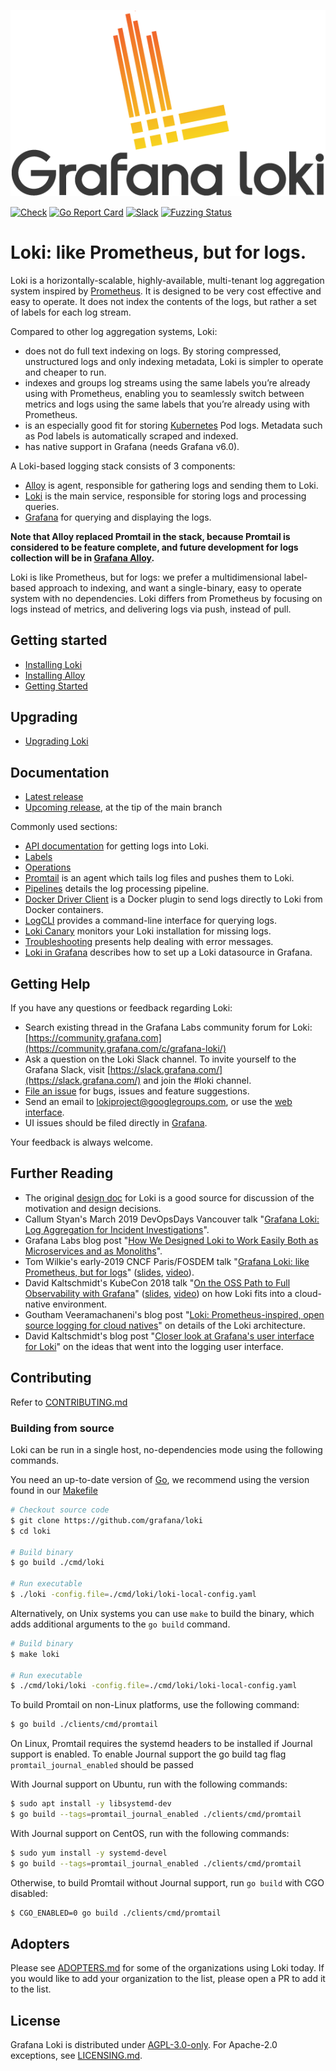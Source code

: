<p align="center"><img src="docs/sources/logo_and_name.png" alt="Loki Logo"></p>

<a href="https://github.com/grafana/loki/actions/workflows/check.yml"><img src="https://github.com/grafana/loki/actions/workflows/check.yml/badge.svg" alt="Check" /></a>
<a href="https://goreportcard.com/report/github.com/grafana/loki"><img src="https://goreportcard.com/badge/github.com/grafana/loki" alt="Go Report Card" /></a>
<a href="https://slack.grafana.com/"><img src="https://img.shields.io/badge/join%20slack-%23loki-brightgreen.svg" alt="Slack" /></a>
[![Fuzzing Status](https://oss-fuzz-build-logs.storage.googleapis.com/badges/loki.svg)](https://bugs.chromium.org/p/oss-fuzz/issues/list?sort=-opened&can=1&q=proj:loki)

# Loki: like Prometheus, but for logs.

Loki is a horizontally-scalable, highly-available, multi-tenant log aggregation system inspired by [Prometheus](https://prometheus.io/).
It is designed to be very cost effective and easy to operate.
It does not index the contents of the logs, but rather a set of labels for each log stream.

Compared to other log aggregation systems, Loki:

- does not do full text indexing on logs. By storing compressed, unstructured logs and only indexing metadata, Loki is simpler to operate and cheaper to run.
- indexes and groups log streams using the same labels you’re already using with Prometheus, enabling you to seamlessly switch between metrics and logs using the same labels that you’re already using with Prometheus.
- is an especially good fit for storing [Kubernetes](https://kubernetes.io/) Pod logs. Metadata such as Pod labels is automatically scraped and indexed.
- has native support in Grafana (needs Grafana v6.0).

A Loki-based logging stack consists of 3 components:

- [Alloy](https://github.com/grafana/alloy) is agent, responsible for gathering logs and sending them to Loki.
- [Loki](https://github.com/grafana/loki) is the main service, responsible for storing logs and processing queries.
- [Grafana](https://github.com/grafana/grafana) for querying and displaying the logs.

**Note that Alloy replaced Promtail in the stack, because Promtail is considered to be feature complete, and future development for logs collection will be in [Grafana Alloy](https://github.com/grafana/alloy).**

Loki is like Prometheus, but for logs: we prefer a multidimensional label-based approach to indexing, and want a single-binary, easy to operate system with no dependencies.
Loki differs from Prometheus by focusing on logs instead of metrics, and delivering logs via push, instead of pull.

## Getting started

* [Installing Loki](https://grafana.com/docs/loki/latest/installation/)
* [Installing Alloy](https://grafana.com/docs/loki/latest/send-data/alloy/)
* [Getting Started](https://grafana.com/docs/loki/latest/get-started/)

## Upgrading

* [Upgrading Loki](https://grafana.com/docs/loki/latest/upgrading/)

## Documentation

* [Latest release](https://grafana.com/docs/loki/latest/)
* [Upcoming release](https://grafana.com/docs/loki/next/), at the tip of the main branch

Commonly used sections:

- [API documentation](https://grafana.com/docs/loki/latest/api/) for getting logs into Loki.
- [Labels](https://grafana.com/docs/loki/latest/getting-started/labels/)
- [Operations](https://grafana.com/docs/loki/latest/operations/)
- [Promtail](https://grafana.com/docs/loki/latest/clients/promtail/) is an agent which tails log files and pushes them to Loki.
- [Pipelines](https://grafana.com/docs/loki/latest/clients/promtail/pipelines/) details the log processing pipeline.
- [Docker Driver Client](https://grafana.com/docs/loki/latest/clients/docker-driver/) is a Docker plugin to send logs directly to Loki from Docker containers.
- [LogCLI](https://grafana.com/docs/loki/latest/query/logcli/) provides a command-line interface for querying logs.
- [Loki Canary](https://grafana.com/docs/loki/latest/operations/loki-canary/) monitors your Loki installation for missing logs.
- [Troubleshooting](https://grafana.com/docs/loki/latest/operations/troubleshooting/) presents help dealing with error messages.
- [Loki in Grafana](https://grafana.com/docs/loki/latest/operations/grafana/) describes how to set up a Loki datasource in Grafana.

## Getting Help

If you have any questions or feedback regarding Loki:

- Search existing thread in the Grafana Labs community forum for Loki: [https://community.grafana.com](https://community.grafana.com/c/grafana-loki/)
- Ask a question on the Loki Slack channel. To invite yourself to the Grafana Slack, visit [https://slack.grafana.com/](https://slack.grafana.com/) and join the #loki channel.
- [File an issue](https://github.com/grafana/loki/issues/new) for bugs, issues and feature suggestions.
- Send an email to [lokiproject@googlegroups.com](mailto:lokiproject@googlegroups.com), or use the [web interface](https://groups.google.com/forum/#!forum/lokiproject).
- UI issues should be filed directly in [Grafana](https://github.com/grafana/grafana/issues/new).

Your feedback is always welcome.

## Further Reading

- The original [design doc](https://docs.google.com/document/d/11tjK_lvp1-SVsFZjgOTr1vV3-q6vBAsZYIQ5ZeYBkyM/view) for Loki is a good source for discussion of the motivation and design decisions.
- Callum Styan's March 2019 DevOpsDays Vancouver talk "[Grafana Loki: Log Aggregation for Incident Investigations][devopsdays19-talk]".
- Grafana Labs blog post "[How We Designed Loki to Work Easily Both as Microservices and as Monoliths][architecture-blog]".
- Tom Wilkie's early-2019 CNCF Paris/FOSDEM talk "[Grafana Loki: like Prometheus, but for logs][fosdem19-talk]" ([slides][fosdem19-slides], [video][fosdem19-video]).
- David Kaltschmidt's KubeCon 2018 talk "[On the OSS Path to Full Observability with Grafana][kccna18-event]" ([slides][kccna18-slides], [video][kccna18-video]) on how Loki fits into a cloud-native environment.
- Goutham Veeramachaneni's blog post "[Loki: Prometheus-inspired, open source logging for cloud natives](https://grafana.com/blog/2018/12/12/loki-prometheus-inspired-open-source-logging-for-cloud-natives/)" on details of the Loki architecture.
- David Kaltschmidt's blog post "[Closer look at Grafana's user interface for Loki](https://grafana.com/blog/2019/01/02/closer-look-at-grafanas-user-interface-for-loki/)" on the ideas that went into the logging user interface.

[devopsdays19-talk]: https://grafana.com/blog/2019/05/06/how-loki-correlates-metrics-and-logs--and-saves-you-money/
[architecture-blog]: https://grafana.com/blog/2019/04/15/how-we-designed-loki-to-work-easily-both-as-microservices-and-as-monoliths/
[fosdem19-talk]: https://fosdem.org/2019/schedule/event/loki_prometheus_for_logs/
[fosdem19-slides]: https://speakerdeck.com/grafana/grafana-loki-like-prometheus-but-for-logs
[fosdem19-video]: https://mirror.as35701.net/video.fosdem.org/2019/UB2.252A/loki_prometheus_for_logs.mp4
[kccna18-event]: https://kccna18.sched.com/event/GrXC/on-the-oss-path-to-full-observability-with-grafana-david-kaltschmidt-grafana-labs
[kccna18-slides]: https://speakerdeck.com/davkal/on-the-path-to-full-observability-with-oss-and-launch-of-loki
[kccna18-video]: https://www.youtube.com/watch?v=U7C5SpRtK74&list=PLj6h78yzYM2PZf9eA7bhWnIh_mK1vyOfU&index=346

## Contributing

Refer to [CONTRIBUTING.md](CONTRIBUTING.md)

### Building from source

Loki can be run in a single host, no-dependencies mode using the following commands.

You need an up-to-date version of [Go](https://go.dev/), we recommend using the version found in our [Makefile](https://github.com/grafana/loki/blob/main/Makefile)

```bash
# Checkout source code
$ git clone https://github.com/grafana/loki
$ cd loki

# Build binary
$ go build ./cmd/loki

# Run executable
$ ./loki -config.file=./cmd/loki/loki-local-config.yaml
```

Alternatively, on Unix systems you can use `make` to build the binary, which adds additional arguments to the `go build` command.

```bash
# Build binary
$ make loki

# Run executable
$ ./cmd/loki/loki -config.file=./cmd/loki/loki-local-config.yaml
```

To build Promtail on non-Linux platforms, use the following command:

```bash
$ go build ./clients/cmd/promtail
```

On Linux, Promtail requires the systemd headers to be installed if
Journal support is enabled.
To enable Journal support the go build tag flag `promtail_journal_enabled` should be passed

With Journal support on Ubuntu, run with the following commands:

```bash
$ sudo apt install -y libsystemd-dev
$ go build --tags=promtail_journal_enabled ./clients/cmd/promtail
```

With Journal support on CentOS, run with the following commands:

```bash
$ sudo yum install -y systemd-devel
$ go build --tags=promtail_journal_enabled ./clients/cmd/promtail
```

Otherwise, to build Promtail without Journal support, run `go build`
with CGO disabled:

```bash
$ CGO_ENABLED=0 go build ./clients/cmd/promtail
```

## Adopters

Please see [ADOPTERS.md](ADOPTERS.md) for some of the organizations using Loki today.
If you would like to add your organization to the list, please open a PR to add it to the list.

## License

Grafana Loki is distributed under [AGPL-3.0-only](LICENSE). For Apache-2.0 exceptions, see [LICENSING.md](LICENSING.md).
